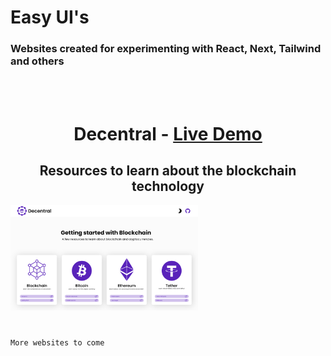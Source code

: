 # Easy UI's

### Websites created for experimenting with React, Next, Tailwind and others

<br>
<br>

# <h1 align="center"> Decentral - [Live Demo](https://decentral-gray.vercel.app)</h1>
<h2 align="center"> Resources to learn about the blockchain technology </h2>

<img
  src="one/Preview-1.png"
  alt="Preview One"
  style="display: inline-block; margin: 0 auto; max-width: 300px">
  
  #
  ``` More websites to come ```
